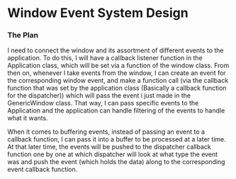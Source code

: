 # Window Event System Design

### The Plan

I need to connect the window and its assortment of different events to the application.
To do this, I will have a callback listener function in the Application class, which will
be set via a function of the window class. From then on, whenever I take events from
the window, I can create an event for the corresponding window event, and
make a function call (via the callback function that was set by the application class 
(Basically a callback function for the dispatcher)) which will pass the event i just made
in the GenericWindow class. That way, I can pass specific events to the Application and
the application can handle filtering of the events to handle what it wants.

When it comes to buffering events, instead of passing an event to a callback function,
I can pass it into a buffer to be processed at a later time. At that later time, the events
will be pushed to the dispatcher callback function one by one at which dispatcher will 
look at what type the event was and push the event (which holds the data) along to the
corresponding event callback function.